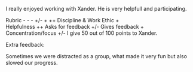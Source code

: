 I really enjoyed working with Xander. He is very helpfull and participating.

Rubric	- -	-	+/-	+	++
Discipline & Work Ethic			        +		
Helpfulness					            ++
Asks for feedback				        +/-	
Gives feedback					        +
Concentration/focus				        +/-
I give 50 out of 100 points to Xander.

Extra feedback:

Sometimes we were distracted as a group, what made it very fun but also slowed our progress.